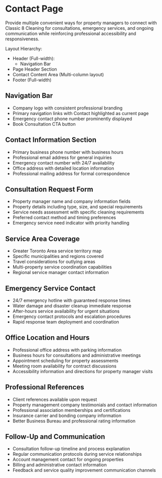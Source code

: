 # Contact Page
Provide multiple convenient ways for property managers to connect with Classic 8 Cleaning for consultations, emergency services, and ongoing communication while reinforcing professional accessibility and responsiveness.

Layout Hierarchy:
- Header (Full-width):
  - Navigation Bar
- Page Header Section
- Contact Content Area (Multi-column layout)
- Footer (Full-width)

## Navigation Bar
- Company logo with consistent professional branding
- Primary navigation links with Contact highlighted as current page
- Emergency contact phone number prominently displayed
- Book Consultation CTA button

## Contact Information Section
- Primary business phone number with business hours
- Professional email address for general inquiries
- Emergency contact number with 24/7 availability
- Office address with detailed location information
- Professional mailing address for formal correspondence

## Consultation Request Form
- Property manager name and company information fields
- Property details including type, size, and special requirements
- Service needs assessment with specific cleaning requirements
- Preferred contact method and timing preferences
- Emergency service need indicator with priority handling

## Service Area Coverage
- Greater Toronto Area service territory map
- Specific municipalities and regions covered
- Travel considerations for outlying areas
- Multi-property service coordination capabilities
- Regional service manager contact information

## Emergency Service Contact
- 24/7 emergency hotline with guaranteed response times
- Water damage and disaster cleanup immediate response
- After-hours service availability for urgent situations
- Emergency contact protocols and escalation procedures
- Rapid response team deployment and coordination

## Office Location and Hours
- Professional office address with parking information
- Business hours for consultations and administrative meetings
- Appointment scheduling for property assessments
- Meeting room availability for contract discussions
- Accessibility information and directions for property manager visits

## Professional References
- Client references available upon request
- Property management company testimonials and contact information
- Professional association memberships and certifications
- Insurance carrier and bonding company information
- Better Business Bureau and professional rating information

## Follow-Up and Communication
- Consultation follow-up timeline and process explanation
- Regular communication protocols during service relationships
- Account management contact for ongoing properties
- Billing and administrative contact information
- Feedback and service quality improvement communication channels